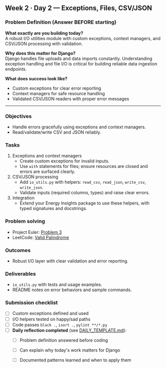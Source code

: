 ## Week 2 · Day 2 — Exceptions, Files, CSV/JSON

### Problem Definition (Answer BEFORE starting)
**What exactly are you building today?**  
A robust I/O utilities module with custom exceptions, context managers, and CSV/JSON processing with validation.

**Why does this matter for Django?**  
Django handles file uploads and data imports constantly. Understanding exception handling and file I/O is critical for building reliable data ingestion endpoints.

**What does success look like?**  
- Custom exceptions for clear error reporting
- Context managers for safe resource handling
- Validated CSV/JSON readers with proper error messages

---

### Objectives
- Handle errors gracefully using exceptions and context managers.
- Read/validate/write CSV and JSON reliably.

### Tasks
1) Exceptions and context managers
   - Create custom exceptions for invalid inputs.
   - Use `with` statements for files; ensure resources are closed and errors are surfaced clearly.
2) CSV/JSON processing
   - Add `io_utils.py` with helpers: `read_csv`, `read_json`, `write_csv`, `write_json`.
   - Validate inputs (required columns, types) and raise clear errors.
3) Integration
   - Extend your Energy Insights package to use these helpers, with typed signatures and docstrings.

### Problem solving
- Project Euler: [Problem 3](https://projecteuler.net/problem=3)
- LeetCode: [Valid Palindrome](https://leetcode.com/problems/valid-palindrome/)

### Outcomes
- Robust I/O layer with clear validation and error reporting.

### Deliverables
- `io_utils.py` with tests and usage examples.
- README notes on error behaviors and sample commands.

### Submission checklist
- [ ] Custom exceptions defined and used
- [ ] I/O helpers tested on happy/sad paths
- [ ] Code passes `black .`, `isort .`, `pylint **/*.py`
- [ ] **Daily reflection completed** (see [DAILY_TEMPLATE.md](../../DAILY_TEMPLATE.md)):
  - [ ] Problem definition answered before coding
  - [ ] Can explain why today's work matters for Django
  - [ ] Documented patterns learned and when to apply them

